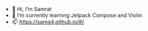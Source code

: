 - 👋 Hi, I’m Samrat
- 🌱 I’m currently learning Jetpack Compose and Violin
- 📫 https://samg4.github.io/#/
